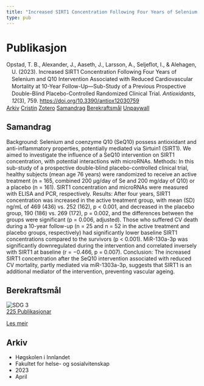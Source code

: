 ```yaml
---
title: "Increased SIRT1 Concentration Following Four Years of Selenium and Q10 Intervention Associated with Reduced Cardiovascular Mortality at 10-Year Follow-Up—Sub-Study of a Previous Prospective Double-Blind Placebo-Controlled Randomized Clinical Trial"
type: pub
---
```

<h1>Publikasjon</h1>
<article id="csl-bib-container-4TLYPKU3" class="csl-bib-container">
  <div class="csl-bib-body" style="line-height: 1.35; padding-left: 1em; text-indent:-1em;">
  <div class="csl-entry">Opstad, T. B., Alexander, J., Aaseth, J., Larsson, A., Seljeflot, I., &amp; Alehagen, U. (2023). Increased SIRT1 Concentration Following Four Years of Selenium and Q10 Intervention Associated with Reduced Cardiovascular Mortality at 10-Year Follow-Up&#x2014;Sub-Study of a Previous Prospective Double-Blind Placebo-Controlled Randomized Clinical Trial. <i>Antioxidants</i>, <i>12</i>(3), 759. <a href="https://doi.org/10.3390/antiox12030759">https://doi.org/10.3390/antiox12030759</a></div>
</div>
  <div class="csl-bib-buttons">
    <a href="#taxonomy-article-4TLYPKU3" class="csl-bib-button">Arkiv</a>
    <a href="https://app.cristin.no/results/show.jsf?id=2141943" alt="Cristin URL" class="csl-bib-button">Cristin</a>
    <a href="http://zotero.org/groups/5022929/items/4TLYPKU3" alt="Zotero URL" class="csl-bib-button">Zotero</a>
    <a href="#abstract-article-4TLYPKU3" class="csl-bib-button">Samandrag</a>
    <a href="#sdg-article-4TLYPKU3" class="csl-bib-button">Berekraftsmål</a>
    <a href="https://www.mdpi.com/2076-3921/12/3/759/pdf?version=1679964178" class="csl-bib-button">Unpaywall</a>
  </div>
  <div id="csl-bib-meta-container-4TLYPKU3"></div>
</article>
<div id="csl-bib-meta-4TLYPKU3" class="csl-bib-meta">
  <article id="abstract-article-4TLYPKU3" class="abstract-article">
    <h1>Samandrag</h1>
    Background: Selenium and coenzyme Q10 (SeQ10) possess antioxidant and anti-inflammatory properties, potentially mediated via Sirtuin1 (SIRT1). We aimed to investigate the influence of a SeQ10 intervention on SIRT1 concentration, with potential interactions with microRNAs. Methods: In this sub-study of a prospective double-blind placebo-controlled clinical trial, healthy subjects (mean age 76 years) were randomized to receive an active treatment (n = 165, combined 200 µg/day of Se and 200 mg/day of Q10) or a placebo (n = 161). SIRT1 concentration and microRNAs were measured with ELISA and PCR, respectively. Results: After four years, SIRT1 concentration was increased in the active treatment group, with mean (SD) ng/mL of 469 (436) vs. 252 (162), p &lt; 0.001, and decreased in the placebo group, 190 (186) vs. 269 (172), p = 0.002, and the differences between the groups were significant (p = 0.006, adjusted). Those who suffered CV death during a 10-year follow-up (n = 25 and n = 52 in the active treatment and placebo groups, respectively) had significantly lower baseline SIRT1 concentrations compared to the survivors (p &lt; 0.001). MiR-130a-3p was significantly downregulated during the intervention and correlated inversely with SIRT1 at baseline (r = −0.466, p = 0.007). Conclusion: The increased SIRT1 concentration after the SeQ10 intervention associated with reduced CV mortality, partly mediated via miR-1303a-3p, suggests that SIRT1 is an additional mediator of the intervention, preventing vascular ageing.
  </article>
  <article id="sdg-article-4TLYPKU3" class="sdg-article">
    <h1>Berekraftsmål</h1>
    <div class="sdg-container"><div id="sdg3" class="sdg">
<img src="{{< params subfolder >}}images/sdg/sdg03_no.png" class="image" alt="SDG 3">
<div class="sdg-overlay">
<a href="{{< params subfolder >}}no/archive/?sdg=3#archive" class="sdg-publication-count"><span>225</span> Publikasjonar</a>
<p><a href="https://www.fn.no/om-fn/fns-baerekraftsmaal/god-helse-og-livskvalitet?lang=nno-NO" class="sdg-read-more">Les meir</a></p>
</div>
</div></div>
  </article>
  <article id="taxonomy-article-4TLYPKU3" class="taxonomy-article">
    <h1>Arkiv</h1>
    <ul>
      <li>Høgskolen i Innlandet</li>
      <li>Fakultet for helse- og sosialvitenskap</li>
      <li>2023</li>
      <li>April</li>
    </ul>
  </article>
</div>
